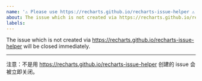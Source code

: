 ```yaml
---
name: '⚠️ Please use https://recharts.github.io/recharts-issue-helper ⚠️'
about: The issue which is not created via https://recharts.github.io/recharts-issue-helper will be closed immediately.
labels:
---
```


The issue which is not created via https://recharts.github.io/recharts-issue-helper will be closed immediately.

---

注意：不是用 https://recharts.github.io/recharts-issue-helper 创建的 issue 会被立即关闭。
